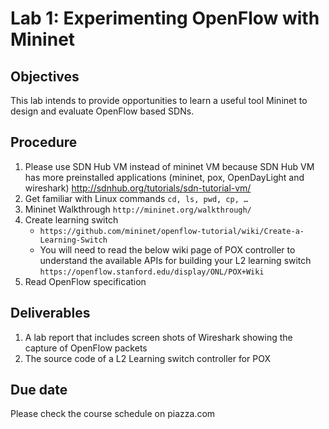 # Lab 1: Experimenting OpenFlow with Mininet
## Objectives
This lab intends to provide opportunities to learn a useful tool Mininet to design and evaluate OpenFlow based SDNs.
## Procedure
1. Please use SDN Hub VM instead of mininet VM because SDN Hub VM has more preinstalled applications (mininet, pox, OpenDayLight and wireshark) http://sdnhub.org/tutorials/sdn-tutorial-vm/
4. Get familiar with Linux commands ```cd, ls, pwd, cp, … ```
5. Mininet Walkthrough ```http://mininet.org/walkthrough/```
6. Create learning switch
	* ```https://github.com/mininet/openflow-tutorial/wiki/Create-a-Learning-Switch```
	* You will need to read the below wiki page of POX controller to understand the available APIs for building your L2 learning switch ```https://openflow.stanford.edu/display/ONL/POX+Wiki```
7. Read OpenFlow specification

## Deliverables
1. A lab report that includes screen shots of Wireshark showing the capture of OpenFlow
packets
2. The source code of a L2 Learning switch controller for POX

## Due date
Please check the course schedule on piazza.com
